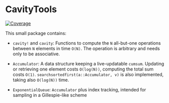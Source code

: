 # CavityTools

[![Coverage](https://codecov.io/gh/abraunst/CavityTools.jl/branch/main/graph/badge.svg)](https://codecov.io/gh/abraunst/CavityTools.jl)


This small package contains:


* `cavity!` and `cavity`: Functions to compute the `N` all-but-one operations between `N` elements in time `O(N)`. The operation is arbitrary and needs only to be associative.

* `Accumulator`: A data structure keeping a live-updatable `cumsum`. Updating or retrieving one element costs `O(log(N))`, computing the total sum costs `O(1)`. `searchsortedfirst(a::Accumulator, v)` is also implemented, taking also `O(log(N))` time.

* `ExponentialQueue`: `Accumulator` plus index tracking, intended for sampling in a Gillespie-like scheme